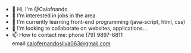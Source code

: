 - 👋 Hi, I'm @Caiofnando
- 👀 I'm interested in jobs in the area
- 🌱 I'm currently learning front-end programming (java-script, html, css)
- 💞️ I'm looking to collaborate on websites, applications...
- 📫 How to contact me:
phone (79) 9897-6811
email:caiofernandosilva063@gmail.com
